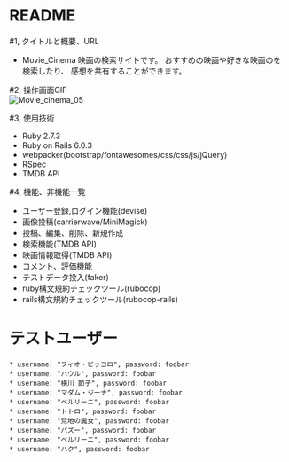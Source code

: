 # README

#1, タイトルと概要、URL
  * Movie_Cinema
    映画の検索サイトです。
    おすすめの映画や好きな映画のを検索したり、
    感想を共有することができます。

#2, 操作画面GIF
    <br />
    ![Movie_cinema_05](https://user-images.githubusercontent.com/49307752/172855084-e767801f-064b-4d2b-b56a-40eb95976014.gif)


#3, 使用技術
  * Ruby 2.7.3
  * Ruby on Rails 6.0.3
  * webpacker(bootstrap/fontawesomes/css/css/js/jQuery)
  * RSpec
  * TMDB API

#4, 機能、非機能一覧
  * ユーザー登録,ログイン機能(devise)
  * 画像投稿(carrierwave/MiniMagick)
  * 投稿、編集、削除、新規作成
  * 検索機能(TMDB API)
  * 映画情報取得(TMDB API)
  * コメント、評価機能
  * テストデータ投入(faker)
  * ruby構文規約チェックツール(rubocop)
  * rails構文規約チェックツール(rubocop-rails)

  # テストユーザー
    * username: "フィオ・ピッコロ", password: foobar
    * username: "ハウル", password: foobar
    * username: "横川 節子", password: foobar
    * username: "マダム・ジーナ", password: foobar
    * username: "ベルリーニ", password: foobar
    * username: "トトロ", password: foobar
    * username: "荒地の魔女", password: foobar
    * username: "パズー", password: foobar
    * username: "ベルリーニ", password: foobar
    * username: "ハク", password: foobar
